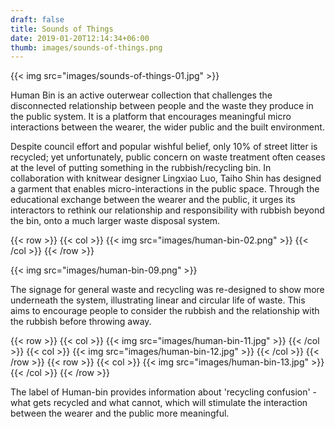```yaml
---
draft: false
title: Sounds of Things
date: 2019-01-20T12:14:34+06:00
thumb: images/sounds-of-things.png
---
```


{{< img src="images/sounds-of-things-01.jpg" >}}

Human Bin is an active outerwear collection that challenges the disconnected relationship between people and the waste they produce in the public system. It is a platform that encourages meaningful micro interactions between the wearer, the wider public and the built environment. 

Despite council effort and popular wishful belief, only 10% of street litter is recycled; yet unfortunately, public concern on waste treatment often ceases at the level of putting something in the rubbish/recycling bin. In collaboration with knitwear designer Lingxiao Luo, Taiho Shin has designed a garment that enables micro-interactions in the public space. Through the educational exchange between the wearer and the public, it urges its interactors to rethink our relationship and responsibility with rubbish beyond the bin, onto a much larger waste disposal system.

{{< row >}}
  {{< col >}}
{{< img src="images/human-bin-02.png" >}}
  {{< /col >}}
{{< /row >}}

{{< img src="images/human-bin-09.png" >}}

The signage for general waste and recycling was re-designed to show more underneath the system, illustrating linear and circular life of waste. This aims to encourage people to consider the rubbish and the relationship with the rubbish before throwing away.

{{< row >}}
  {{< col >}}
    {{< img src="images/human-bin-11.jpg" >}}
  {{< /col >}}
  {{< col >}}
    {{< img src="images/human-bin-12.jpg" >}}
  {{< /col >}}
{{< /row >}}
{{< row >}}
  {{< col >}}
{{< img src="images/human-bin-13.jpg" >}}
  {{< /col >}}
{{< /row >}}

The label of Human-bin provides information about 'recycling confusion' - what gets recycled and what cannot, which will stimulate the interaction between the wearer and the public more meaningful. 